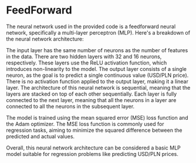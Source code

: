 

# FeedForward


The neural network used in the provided code is a feedforward neural network, specifically a multi-layer perceptron (MLP). Here's a breakdown of the neural network architecture:

The input layer has the same number of neurons as the number of features in the data.
There are two hidden layers with 32 and 16 neurons, respectively. These layers use the ReLU activation function, which introduces non-linearity to the model.
The output layer consists of a single neuron, as the goal is to predict a single continuous value (USD/PLN price). There is no activation function applied to the output layer, making it a linear layer.
The architecture of this neural network is sequential, meaning that the layers are stacked on top of each other sequentially. Each layer is fully connected to the next layer, meaning that all the neurons in a layer are connected to all the neurons in the subsequent layer.

The model is trained using the mean squared error (MSE) loss function and the Adam optimizer. The MSE loss function is commonly used for regression tasks, aiming to minimize the squared difference between the predicted and actual values.

Overall, this neural network architecture can be considered a basic MLP model suitable for regression problems like predicting USD/PLN prices.